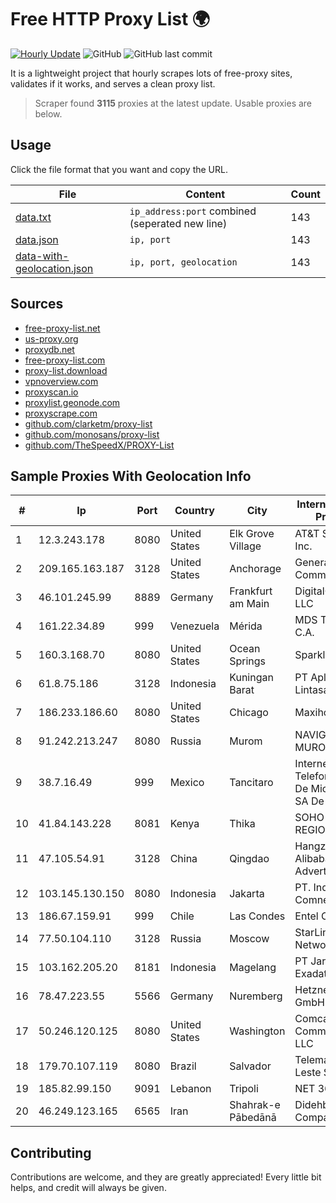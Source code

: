 
# Free HTTP Proxy List 🌍

[![Hourly Update](https://github.com/mertguvencli/http-proxy-list/actions/workflows/main.yml/badge.svg?branch=main)](https://github.com/mertguvencli/http-proxy-list/actions/workflows/main.yml)
![GitHub](https://img.shields.io/github/license/mertguvencli/http-proxy-list)
![GitHub last commit](https://img.shields.io/github/last-commit/mertguvencli/http-proxy-list)

It is a lightweight project that hourly scrapes lots of free-proxy sites, validates if it works, and serves a clean proxy list.


> Scraper found **3115** proxies at the latest update. Usable proxies are below.

## Usage

Click the file format that you want and copy the URL.


|File|Content|Count|
|----|-------|-----|
|[data.txt](https://raw.githubusercontent.com/mertguvencli/http-proxy-list/main/proxy-list/data.txt)|`ip_address:port` combined (seperated new line)|143|
|[data.json](https://raw.githubusercontent.com/mertguvencli/http-proxy-list/main/proxy-list/data.json)|`ip, port`|143|
|[data-with-geolocation.json](https://raw.githubusercontent.com/mertguvencli/http-proxy-list/main/proxy-list/data-with-geolocation.json)|`ip, port, geolocation`|143|

## Sources

* [free-proxy-list.net](https://free-proxy-list.net)
* [us-proxy.org](https://www.us-proxy.org)
* [proxydb.net](http://proxydb.net)
* [free-proxy-list.com](https://free-proxy-list.com/?page=&port=&type%5B%5D=http&type%5B%5D=https&up_time=0&search=Search)
* [proxy-list.download](https://www.proxy-list.download/HTTP)
* [vpnoverview.com](https://vpnoverview.com/privacy/anonymous-browsing/free-proxy-servers)
* [proxyscan.io](https://www.proxyscan.io)
* [proxylist.geonode.com](https://proxylist.geonode.com/api/proxy-list?limit=300&page=1&sort_by=lastChecked&sort_type=desc&protocols=http,https)
* [proxyscrape.com](https://api.proxyscrape.com/v2/?request=displayproxies&protocol=http&timeout=10000&country=all&ssl=all&anonymity=all)
* [github.com/clarketm/proxy-list](https://raw.githubusercontent.com/clarketm/proxy-list/master/proxy-list-raw.txt)
* [github.com/monosans/proxy-list](https://raw.githubusercontent.com/monosans/proxy-list/main/proxies/http.txt)
* [github.com/TheSpeedX/PROXY-List](https://raw.githubusercontent.com/TheSpeedX/PROXY-List/master/http.txt)


## Sample Proxies With Geolocation Info

|#|Ip|Port|Country|City|Internet Service Provider|
|-|--|----|-------|----|-------------------------|
|1|12.3.243.178|8080|United States|Elk Grove Village|AT&T Services, Inc.|
|2|209.165.163.187|3128|United States|Anchorage|General Communication|
|3|46.101.245.99|8889|Germany|Frankfurt am Main|DigitalOcean, LLC|
|4|161.22.34.89|999|Venezuela|Mérida|MDS TELECOM C.A.|
|5|160.3.168.70|8080|United States|Ocean Springs|Sparklight|
|6|61.8.75.186|3128|Indonesia|Kuningan Barat|PT Aplikanusa Lintasarta|
|7|186.233.186.60|8080|United States|Chicago|Maxihost LTDA|
|8|91.242.213.247|8080|Russia|Murom|NAVIGATOR-MUROM|
|9|38.7.16.49|999|Mexico|Tancitaro|Internet Telefonia Y TV De Michoacan SA De CV|
|10|41.84.143.228|8081|Kenya|Thika|SOHO-REGIONAL|
|11|47.105.54.91|3128|China|Qingdao|Hangzhou Alibaba Advertising Co|
|12|103.145.130.150|8080|Indonesia|Jakarta|PT. Indonesia Comnets Plus|
|13|186.67.159.91|999|Chile|Las Condes|Entel Chile S.A.|
|14|77.50.104.110|3128|Russia|Moscow|StarLink Telecom Network|
|15|103.162.205.20|8181|Indonesia|Magelang|PT Jaringan Inti Exadata|
|16|78.47.223.55|5566|Germany|Nuremberg|Hetzner Online GmbH|
|17|50.246.120.125|8080|United States|Washington|Comcast Cable Communications, LLC|
|18|179.70.107.119|8080|Brazil|Salvador|Telemar Norte Leste S.A.|
|19|185.82.99.150|9091|Lebanon|Tripoli|NET 360 S.A.R.L|
|20|46.249.123.165|6565|Iran|Shahrak-e Pābedānā|Didehban Net Company|



## Contributing

Contributions are welcome, and they are greatly appreciated! Every
little bit helps, and credit will always be given.

